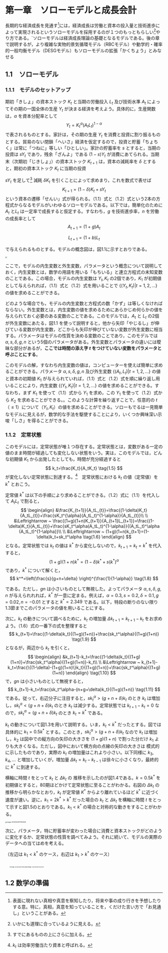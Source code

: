 # 第一章　ソローモデルと成長会計

長期的な経済成長を見通す[^1]には，経済成長は労働と資本の投入量と技術進歩によって実現されるというソローモデルを採用するのが１つのもっともらしい[^2]やり方である。`ソローモデルは経済成長理論の基礎となるモデルである。後の章で説明するが，より複雑な実物的景気循環モデル（RBCモデル）や動学的・確率的一般均衡モデル（DESGモデル）もソローモデルの拡張「かくちょう」とみなせる

[^1]: 表面に現れない真相や真意を察知したり，将来や事の成り行きを予想したりする意。特に，真相，真意を知っていることを，くだけた言い方で「お見通し」ということがある。
[^2]: いかにも道理に合っているように見える。



## 1.1　ソローモデル

### 1.1.1　モデルのセットアップ

期初「きしょ」の資本ストック $K_{t}$ と当期の労働投入 $L_t$ 及び技術水準 $A_t$ によってその期の一国全体の生産 $Y_t$ が決まる経済を考えよう。具体的に，生産関数は，$\alpha$ を資本分配率として
$$
Y_t=K_t^{\alpha}(A_tL_t)^{1-\alpha}\tag{1.1}
$$
で表されるものとする。家計は，その期の生産 $Y_t$ を消費と投資に割り振るものとする。貿易のない閉鎖「へいさ」経済を仮定するので，投資と貯蓄「ちょちく」は常に「つねに」等しい「ひとしい」。家計の貯蓄率を $s$ とすると，当期の投資は $sY_t$ であり，残余「ざんよ」である $(1-s)Y_t$ が消費にあてられる。当期末（次期初「じきしょ」）の資本ストック $K_{t+1}$ は，資本の減耗率を $\delta$ とすると，期初の資本ストック $K_{t}$ に当期の投資

 $sY_t$ を足して[^3] 減耗 $\delta K_t$ を引くことによって求めまり，これを数式で表せば
$$
K_{t+1}=(1-\delta)K_t+sY_t
\tag{1.2}
$$
という資本の遷移「せんい」式が得られる。（1.1）式と（1.2）式という2本の方程式からなるモデルがいわゆるソローモデルである。以下では，簡単化のために $A_t$ と$L_t$ は一定率で成長すると仮定する。すなわち，$g$ を技術進歩率，$n$ を労働の成長率として
$$
A_{t+1}=(1+g)A_t\tag{1.3}
$$

$$
L_{t+1}=(1+b)L_t\tag{1.4}
$$

で与えられるものとする。モデルの概念図は，図1.1に示すとおりである。

<img src="C:\Users\13631\AppData\Roaming\Typora\typora-user-images\793124786724718938.jpg" style="zoom:35%;" />

ここで，モデルの内生変数と外生変数，パラメータという概念について説明しておく，内生変数とは，数学の用語を用いる「もちいる」と連立方程式の未知変数のことである。この場合，モデルの内生変数は $Y_t,K_t$ の2個であり，$K_1$ が初期値として与えられれば，（1.1）式と（1.2）式を用いることで $\{ (Y_t,K_t)|t=1,2,... \}$ の値を求めることができる。

どのような場合でも，モデルの内生変数と方程式の数「かず」は等しくなければならない。外生変数とは，内生変数の値を求めるためにあらかじめ何らかの値を与えられておく必要のある変数のことである。このモデルでは，$A_t$ と $L_t$ の2個が外生変数にあたる，図1.1 を使って説明すると，他から矢印「やじるし」が伸びている変数が内生変数，どこからも矢印が伸びていない変数が外生変数に相当する。パラメータはモデルの性質を決める変数のことであり，このモデルでは $\alpha,s,\delta,g,n$ という5個のパラメータがある。外生変数とパラメータの違いには曖昧な部分があるが，**ここでは時間の添え字 $t$ をつけていない変数をパラメータと呼ぶことにする**。

このモデルの解，すなわち内生変数の値は，コンピューターを使えば簡単に求めることができる。パラメータ $\alpha,s,\delta,g,n$ 及び外生変数 $\{ (A_t,L_t)|t=1,2,... \}$ の値と資本の初期値 $K_1$ が与えられていれば，（1.1）式と（1.2）式を順に繰り返し用いることにより，内生変数 $\{ (Y_t,K_t)|t=1,2,... \}$ の値を求めることができる。すなわち，まず $K_1$ を使って（1.1）式から $Y_1$ を求め，この $Y_1$ を使って（1.2）式から $K_2$ を求めることができる。。このような計算を繰り返すことで，任意的の $t$ （$\le 1$）について（$Y_t,K_t$）の値を求めることができる。ソローもでるは一見簡単なモデルに見えるが，数学的な手法を駆使することにより，いくつか興味深い示唆「しさ」を得ることができる。

### 1.1.2　定常状態

このモデルには，定常状態が唯１つ存在する。定常状態とは，変数がある一定の値のまま時間が経過しても変化しない状態をいう。実は，このモデルでは，どんな初期値 $K_1$ から出発したとしても，時間が充分経過すると
$$
k_t=\frac{K_t}{A_tK_t}
\tag{1.5}
$$
が変化しない定常状態に到達する。[^4]　定常状態における $k_t$ の値（定常値）を $k^*$ とおこう。

定常値 $k^*$ は以下の手順により求めることができる。（1.2）式に（1.1）を代入して $A_tL_t$ で割ると，
$$
\begin{align}
&\frac{K_{t+1}}{A_tL_{t}}=\frac{(1-\delta)K_t}{A_tL_{t}}+\frac{sK_t^{\alpha}(A_tL_t)^{1-\alpha}}{A_tL_{t}}\\
\\
&\Leftrightarrow ~ \frac{(1+g)(1+n)K_{t+1}}{A_{t+1}L_{t+1}}=\frac{(1-\delta)K_t}{A_tL_{t}}+\frac{sK_t^\alpha(A_tL_t)^{1-\alpha}}{(A_tL_t)^\alpha (A_tL_t)^{1-\alpha}}\\
\\
&\Leftrightarrow ~ (1+g)(1+n)k_{t+1}=(1-\delta)k_t+sk_t^\alpha
\tag{1.6}
\end{align}
$$
となる。定常状態では $k_t$ の値は $k^*$ から変化しないので，$k_{t+1}=k_{t}=k^*$ を代入すると，
$$
(1+g)(1+n)k^{*}=(1-\delta)k^{*}+s(k^{*})^\alpha
$$
であり，$k^*$ について解くと，
$$
k^*=\left(\frac{s}{g+n+\delta} \right)^{\frac{1}{1-\alpha}}
\tag{1.8}
$$

である。ただし，$gn$ は小さいものとして無視した。よってパラメータ $\alpha,s,\delta,g,n$ が与えられれれば，$k^*$ が一意に定まる。例えば，$\alpha=0.3,s=0.2,\delta=0.1,g=0.02,n=-0.01$ とすると $k^*=2.349$ である。以下，特段の断りのない限り1.3節までこのパラメータの値を用いることにする。 

次に，$k_t$ の動きについて調べるために，$k_t$ の増加量 $\Delta k_{t+1}=k_{t+1}-k_{t}$ をお求めよう。（1.6）式の一番下の式を整理すると
$$
k_{t+1}=\frac{(1-\delta)k_t}{(1+g)(1+n)}+\frac{sk_t^\alpha}{(1+g)(1+n)}
\tag{1.9}
$$
となるが，両辺から $k_t$ を引くと，
$$
\begin{align}
&k_{t+1}-k_t=\frac{(1-\delta)k_t}{(1+g)(1+n)}+\frac{sk_t^\alpha}{(1+g)(1+n)}-k_t\\
\\
&\Leftrightarrow ~ k_{t+1}-k_t=\frac{\{(1-\delta)-(1+g)(1+n)\}k_t}{(1+g)(1+n)}+\frac{sk_t^\alpha}{(1+g)(1+n)}
\end{align}
\tag{1.10}
$$
で，$gn$ は小さいものとして無視すると，
$$
k_{t+1}-k_t=\frac{sk_t^\alpha-(n+g+\delta)k_t}{(1+g)(1+n)}
\tag{1.11}
$$
である。従って，右辺分子に注目すると，$sk_t^\alpha > (g+n+\delta)k_t$ のとき $k_t$ は増加し，$sk_t^\alpha < (g+n+\delta)k_t$ のとき $k_t$ は減少する。定常状態では $k_{t+1}-k_t=0$ なので，$sk_t^\alpha = (g+n+\delta)k_t$ のとき $k_t=k^*$ である。

$k_t$ の動きについて図1.3を用いて説明する。いま，$k_t<k^*$ だったとする。図では具体的に $k_1=0.5k^*$ とする。このとき，$sk_t^\alpha > (g+n+\delta)k_t$ なので $k_t$ は増加し，$k_2$ は図中での縦方向の矢印の大きさを $(1+g)(1+n)$ で割った分だけ $k_1$ よりも大きくなる。ただし，図中において横方向の点線の矢印の大きさは
模式的に示したものであり，実際の $k_t$ の増加量はこれより小さい。以下同様に $k_3,k_4,...$ と増加していくが，増加量 $\Delta k_t=k_t-k_{t-1}$ は徐々に小さくなり，最終的に $k^*$ に到達する。

横軸に時間 $t$ をとって $k_t$ と $\Delta k_t$ の 推移を示したのが図1.4である。$k= 0.5k^*$ を初期値とすると，80期ほどかけて定常状態に至ることがわかる。右図の $\Delta k_t$ の推移から明らかなとおり，$k_t$ が定常値 $K^*$ からより離れているほど $k^*$ に近づく速度が速い。逆に，$k_1= 2k^* >k^*$ だった場合の $k_t$ と $\Delta k_t$ を構軸に時間 $t$ をとって示すと図1.5のとおりである。$k_1<k^*$ の場合と対称的な動きをすることがわかる。

<img src="C:\Users\13631\AppData\Roaming\Typora\typora-user-images\image-20200528171914548.png" alt="image-20200528171914548" style="zoom:33%;" />

次に，パラメータ，特に貯蓄率が変わった場合に消費と資本ストックがどのように変化するか、定常状態の性質を調べてみよう。それに続いて、モデルの実際のデータへの当てはめを考える。

（左辺は $k_1<k^*$ のケース，右辺は $k_1>k^*$ のケース）

　<img src="C:\Users\13631\AppData\Roaming\Typora\typora-user-images\image-20200528171955486.png" alt="image-20200528171955486" style="zoom:27%;" /><img src="C:\Users\13631\AppData\Roaming\Typora\typora-user-images\image-20200528172020047.png" alt="image-20200528172020047" style="zoom:27%;" />


[^3]: すでにあるものの上にさらに加える。
[^4]: $k_t$ は効率労働当たり資本と呼ばれる。



## 1.2 数学の準備

